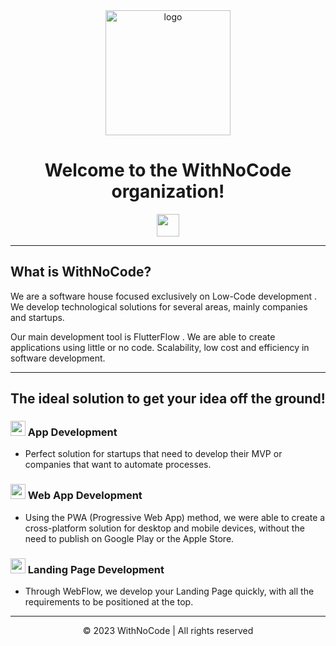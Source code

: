 <div align="center">
  <img src="https://gist.githubusercontent.com/withnocodeio/00ade23a4981bf6cea870beb54e1e35b/raw/f1377c2d4449aa09cabad4e742e2208580ffa9b6/logo_arc.svg" alt="logo" width="200"/>

  <h1>Welcome to the WithNoCode organization!</h1>
    
  <a href="https://withnocode.io/#contato">
    <img src="https://gist.githubusercontent.com/withnocodeio/00ade23a4981bf6cea870beb54e1e35b/raw/f1377c2d4449aa09cabad4e742e2208580ffa9b6/contact_us.svg" height="36"/>
  </a>
</div>

***

<h2> What is WithNoCode?</h2>
<p>We are a software house focused exclusively on Low-Code development . We develop technological solutions for several areas, mainly companies and startups.</p>
<p>Our main development tool is FlutterFlow . We are able to create applications using little or no code. Scalability, low cost and efficiency in software development.</p>

***

<h2>The ideal solution to get your idea off the ground!</h2>

<div>
  <h3>
    <img src="https://withnocode.io/wp-content/uploads/2023/05/ico-desenvolvimento-app.svg" width = "24"/> 
    App Development
  </h3>
  
  * Perfect solution for startups that need to develop their MVP or companies that want to automate processes.
</div>

<div>
  <h3>
    <img src="https://withnocode.io/wp-content/uploads/2023/05/ico-desenvolvimento-sistemas.svg" width = "24"/> 
    Web App Development
  </h3>
  
  * Using the PWA (Progressive Web App) method, we were able to create a cross-platform solution for desktop and mobile devices, without the need to publish on Google Play or the Apple Store.
</div>

<div>
  <h3>
    <img src="https://withnocode.io/wp-content/uploads/2023/05/ico-criacao-software.svg" width = "24"/> 
    Landing Page Development
  </h3>
  
  * Through WebFlow, we develop your Landing Page quickly, with all the requirements to be positioned at the top.
</div>

***

<div align="center">
  <p>© 2023 WithNoCode | All rights reserved</p>
</div>


